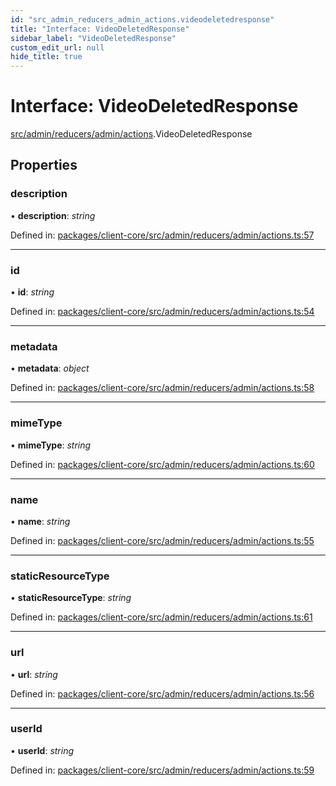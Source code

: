 ```yaml
---
id: "src_admin_reducers_admin_actions.videodeletedresponse"
title: "Interface: VideoDeletedResponse"
sidebar_label: "VideoDeletedResponse"
custom_edit_url: null
hide_title: true
---
```


# Interface: VideoDeletedResponse

[src/admin/reducers/admin/actions](../modules/src_admin_reducers_admin_actions.md).VideoDeletedResponse

## Properties

### description

• **description**: *string*

Defined in: [packages/client-core/src/admin/reducers/admin/actions.ts:57](https://github.com/xr3ngine/xr3ngine/blob/77d12cea0/packages/client-core/src/admin/reducers/admin/actions.ts#L57)

___

### id

• **id**: *string*

Defined in: [packages/client-core/src/admin/reducers/admin/actions.ts:54](https://github.com/xr3ngine/xr3ngine/blob/77d12cea0/packages/client-core/src/admin/reducers/admin/actions.ts#L54)

___

### metadata

• **metadata**: *object*

Defined in: [packages/client-core/src/admin/reducers/admin/actions.ts:58](https://github.com/xr3ngine/xr3ngine/blob/77d12cea0/packages/client-core/src/admin/reducers/admin/actions.ts#L58)

___

### mimeType

• **mimeType**: *string*

Defined in: [packages/client-core/src/admin/reducers/admin/actions.ts:60](https://github.com/xr3ngine/xr3ngine/blob/77d12cea0/packages/client-core/src/admin/reducers/admin/actions.ts#L60)

___

### name

• **name**: *string*

Defined in: [packages/client-core/src/admin/reducers/admin/actions.ts:55](https://github.com/xr3ngine/xr3ngine/blob/77d12cea0/packages/client-core/src/admin/reducers/admin/actions.ts#L55)

___

### staticResourceType

• **staticResourceType**: *string*

Defined in: [packages/client-core/src/admin/reducers/admin/actions.ts:61](https://github.com/xr3ngine/xr3ngine/blob/77d12cea0/packages/client-core/src/admin/reducers/admin/actions.ts#L61)

___

### url

• **url**: *string*

Defined in: [packages/client-core/src/admin/reducers/admin/actions.ts:56](https://github.com/xr3ngine/xr3ngine/blob/77d12cea0/packages/client-core/src/admin/reducers/admin/actions.ts#L56)

___

### userId

• **userId**: *string*

Defined in: [packages/client-core/src/admin/reducers/admin/actions.ts:59](https://github.com/xr3ngine/xr3ngine/blob/77d12cea0/packages/client-core/src/admin/reducers/admin/actions.ts#L59)
